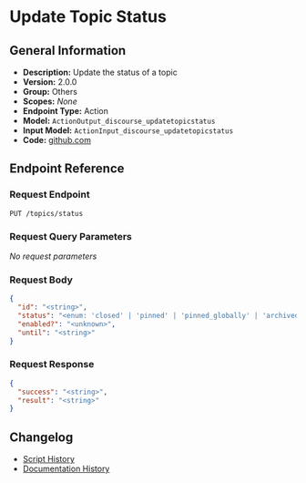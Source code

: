 <!-- BEGIN GENERATED CONTENT -->
# Update Topic Status

## General Information

- **Description:** Update the status of a topic
- **Version:** 2.0.0
- **Group:** Others
- **Scopes:** _None_
- **Endpoint Type:** Action
- **Model:** `ActionOutput_discourse_updatetopicstatus`
- **Input Model:** `ActionInput_discourse_updatetopicstatus`
- **Code:** [github.com](https://github.com/NangoHQ/integration-templates/tree/main/integrations/discourse/actions/update-topic-status.ts)


## Endpoint Reference

### Request Endpoint

`PUT /topics/status`

### Request Query Parameters

_No request parameters_

### Request Body

```json
{
  "id": "<string>",
  "status": "<enum: 'closed' | 'pinned' | 'pinned_globally' | 'archived' | 'visible'>",
  "enabled?": "<unknown>",
  "until": "<string>"
}
```

### Request Response

```json
{
  "success": "<string>",
  "result": "<string>"
}
```

## Changelog

- [Script History](https://github.com/NangoHQ/integration-templates/commits/main/integrations/discourse/actions/update-topic-status.ts)
- [Documentation History](https://github.com/NangoHQ/integration-templates/commits/main/integrations/discourse/actions/update-topic-status.md)

<!-- END  GENERATED CONTENT -->


